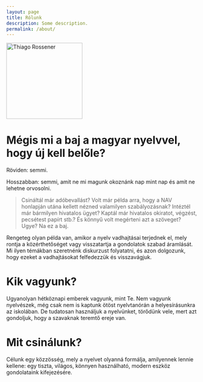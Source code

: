 ```yaml
---
layout: page
title: Rólunk
description: Some description.
permalink: /about/
---
```


<img class="img-rounded" src="/assets/img/uploads/profile.png" alt="Thiago Rossener" width="200">

# Mégis mi a baj a magyar nyelvvel, hogy új kell belőle?
Röviden: semmi.

Hosszabban: semmi, amit ne mi magunk okoznánk nap mint nap és amit ne lehetne orvosolni.

>Csináltál már adóbevallást? Volt már példa arra, hogy a NAV honlapján utána kellett nézned valamilyen szabályozásnak? Intéztél már bármilyen hivatalos ügyet? Kaptál már hivatalos okiratot, végzést, pecsétest papírt stb.? És könnyű volt megérteni azt a szöveget? Ugye? Na ez a baj.

Rengeteg olyan példa van, amikor a nyelv vadhajtásai terjednek el, mely rontja a közérthetőséget vagy visszatartja a gondolatok szabad áramlását. Mi ilyen témákban szeretnénk diskurzust folyatatni, és azon dolgozunk, hogy ezeket a vadhajtásokat felfedezzük és visszavágjuk.

# Kik vagyunk? 
Ugyanolyan hétköznapi emberek vagyunk, mint Te. Nem vagyunk nyelvészek, még csak nem is kaptunk ötöst nyelvtanórán a helyesírásunkra az iskolában. De tudatosan használjuk a nyelvünket, törődünk vele, mert azt gondoljuk, hogy a szavaknak teremtő ereje van.

# Mit csinálunk?
Célunk egy közzösség, mely a nyelvet olyanná formálja, amilyennek lennie kellene: egy tiszta, világos, könnyen használható, modern eszköz gondolataink kifejezésére.

